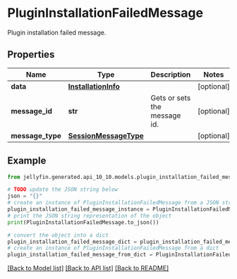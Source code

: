 # PluginInstallationFailedMessage

Plugin installation failed message.

## Properties

Name | Type | Description | Notes
------------ | ------------- | ------------- | -------------
**data** | [**InstallationInfo**](InstallationInfo.md) |  | [optional] 
**message_id** | **str** | Gets or sets the message id. | [optional] 
**message_type** | [**SessionMessageType**](SessionMessageType.md) |  | [optional] 

## Example

```python
from jellyfin.generated.api_10_10.models.plugin_installation_failed_message import PluginInstallationFailedMessage

# TODO update the JSON string below
json = "{}"
# create an instance of PluginInstallationFailedMessage from a JSON string
plugin_installation_failed_message_instance = PluginInstallationFailedMessage.from_json(json)
# print the JSON string representation of the object
print(PluginInstallationFailedMessage.to_json())

# convert the object into a dict
plugin_installation_failed_message_dict = plugin_installation_failed_message_instance.to_dict()
# create an instance of PluginInstallationFailedMessage from a dict
plugin_installation_failed_message_from_dict = PluginInstallationFailedMessage.from_dict(plugin_installation_failed_message_dict)
```
[[Back to Model list]](../README.md#documentation-for-models) [[Back to API list]](../README.md#documentation-for-api-endpoints) [[Back to README]](../README.md)


